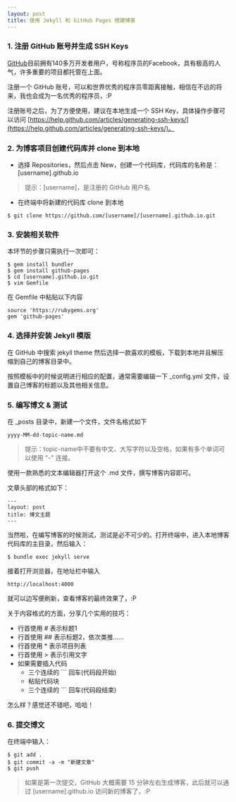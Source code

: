 ```yaml
---
layout: post
title: 使用 Jekyll 和 GitHub Pages 搭建博客
---
```


### 1. 注册 GitHub 账号并生成 SSH Keys

[GitHub](https://github.com)目前拥有140多万开发者用户，号称程序员的Facebook，具有极高的人气，许多重要的项目都托管在上面。

注册一个 GitHub 账号，可以和世界优秀的程序员零距离接触，相信在不远的将来，我也会成为一名优秀的程序员，:P

注册账号之后，为了方便使用，建议在本地生成一个 SSH Key，具体操作步骤可以访问 [https://help.github.com/articles/generating-ssh-keys/](https://help.github.com/articles/generating-ssh-keys/)。

### 2. 为博客项目创建代码库并 clone 到本地

* 选择 Repositories，然后点击 New，创建一个代码库，代码库的名称是：[username].github.io

>    提示：[username]，是注册的 GitHub 用户名

* 在终端中将新建的代码库 clone 到本地

```
$ git clone https://github.com/[username]/[username].github.io.git
```

### 3. 安装相关软件

本环节的步骤只需执行一次即可：

```
$ gem install bundler
$ gem install github-pages
$ cd [username].github.io.git
$ vim Gemfile
```

在 Gemfile 中粘贴以下内容

```
source 'https://rubygems.org'
gem 'github-pages'
```

### 4. 选择并安装 Jekyll 模版

在 GitHub 中搜索 jekyll theme 然后选择一款喜欢的模板，下载到本地并且解压缩到自己的博客目录中。

按照模板中的时候说明进行相应的配置，通常需要编辑一下 _config.yml 文件，设置自己博客的标题以及其他相关信息。

### 5. 编写博文 & 测试

在 _posts 目录中，新建一个文件，文件名格式如下 

```
yyyy-MM-dd-topic-name.md
```

>   提示：topic-name中不要有中文、大写字符以及空格，如果有多个单词可以使用 "-" 连接。

使用一款熟悉的文本编辑器打开这个 .md 文件，撰写博客内容即可。

文章头部的格式如下：

```
---
layout: post
title: 博文主题
---
```

当然啦，在编写博客的时候测试，测试是必不可少的。打开终端中，进入本地博客代码库的主目录，然后输入：

```
$ bundle exec jekyll serve
```

接着打开浏览器，在地址栏中输入

```
http://localhost:4000
```

就可以边写便刷新，查看博客的最终效果了，:P

关于内容格式的方面，分享几个实用的技巧：

*   行首使用 # 表示标题1
*   行首使用 ## 表示标题2，依次类推……
*   行首使用 * 表示项目列表
*   行首使用 > 表示引用文字
*   如果需要插入代码
    *   三个连续的 &#96;&#96;&#96; 回车(代码段开始)
    *   粘贴代码块
    *   三个连续的 &#96;&#96;&#96; 回车(代码段结束)

怎么样？感觉还不错吧，哈哈！

### 6. 提交博文

在终端中输入：

```
$ git add .
$ git commit -a -m "新建文章"
$ git push
```

>   如果是第一次提交，GitHub 大概需要 15 分钟左右生成博客，此后就可以通过 [username].github.io 访问新的博客了，:P
